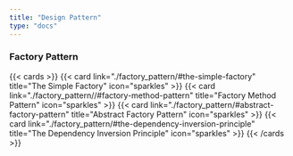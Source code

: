 ```yaml
---
title: "Design Pattern"
type: "docs"
---
```


### Factory Pattern

{{< cards >}}
  {{< card link="./factory_pattern/#the-simple-factory" title="The Simple Factory" icon="sparkles" >}}
  {{< card link="./factory_pattern//#factory-method-pattern" title="Factory Method Pattern" icon="sparkles" >}}
  {{< card link="./factory_pattern/#abstract-factory-pattern" title="Abstract Factory Pattern" icon="sparkles" >}}
  {{< card link="./factory_pattern/#the-dependency-inversion-principle" title="The Dependency Inversion Principle" icon="sparkles" >}}
{{< /cards >}}
